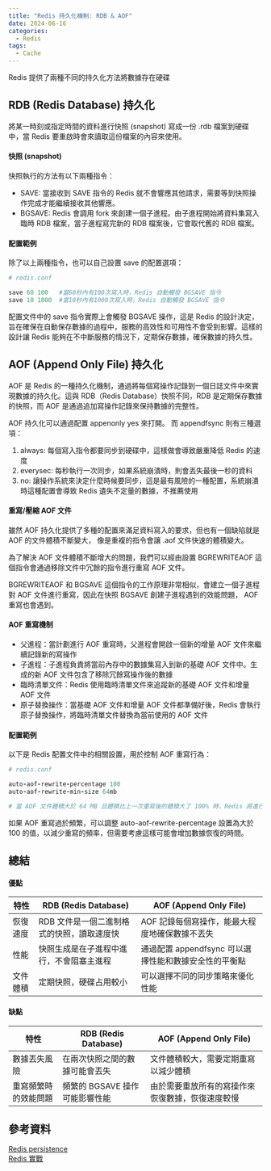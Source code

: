 ```yaml
---
title: "Redis 持久化機制: RDB & AOF"
date: 2024-06-16
categories:
  - Redis
tags:
  - Cache
---
```


Redis 提供了兩種不同的持久化方法將數據存在硬碟

## RDB (Redis Database) 持久化
將某一時刻或指定時間的資料進行快照 (snapshot) 寫成一份 .rdb 檔案到硬碟中，當 Redis 要重啟時會來讀取這份檔案的內容來使用。

#### 快照 (snapshot)

快照執行的方法有以下兩種指令：
- SAVE: 當接收到 SAVE 指令的 Redis 就不會響應其他請求，需要等到快照操作完成才能繼續接收其他響應。
- BGSAVE: Redis 會調用 fork 來創建一個子進程。由子進程開始將資料集寫入臨時 RDB 檔案，當子進程寫完新的 RDB 檔案後，它會取代舊的 RDB 檔案。

#### 配置範例
除了以上兩種指令，也可以自己設置 save 的配置選項：
```ruby
# redis.conf

save 60 100   #當60秒內有100次寫入時，Redis 自動觸發 BGSAVE 指令
save 10 1000  #當10秒內有1000次寫入時，Redis 自動觸發 BGSAVE 指令
```

配置文件中的 save 指令實際上會觸發 BGSAVE 操作，這是 Redis 的設計決定，旨在確保在自動保存數據的過程中，服務的高效性和可用性不會受到影響。這樣的設計讓 Redis 能夠在不中斷服務的情況下，定期保存數據，確保數據的持久性。

## AOF (Append Only File) 持久化
AOF 是 Redis 的一種持久化機制，通過將每個寫操作記錄到一個日誌文件中來實現數據的持久化。這與 RDB（Redis Database）快照不同，RDB 是定期保存數據的快照，而 AOF 是通過追加寫操作記錄來保持數據的完整性。

AOF 持久化可以通過配置 appenonly yes 來打開。
而 appendfsync 則有三種選項：
1. always: 每個寫入指令都要同步到硬碟中，這樣做會導致嚴重降低 Redis 的速度
2. everysec: 每秒執行一次同步，如果系統崩潰時，則會丟失最後一秒的資料
3. no: 讓操作系統來決定什麼時候要同步，這是最有風險的一種配置，系統崩潰時這種配置會導致 Redis 遺失不定量的數據，不推薦使用

#### 重寫/壓縮 AOF 文件
雖然 AOF 持久化提供了多種的配置來滿足資料寫入的要求，但也有一個缺陷就是 AOF 的文件體積不斷變大，
像是重複的指令會讓 .aof 文件快速的體積變大。

為了解決 AOF 文件體積不斷增大的問題，我們可以經由設置 BGREWRITEAOF 這個指令會通過移除文件中冗餘的指令進行重寫 AOF 文件。

BGREWRITEAOF 和 BGSAVE 這個指令的工作原理非常相似，會建立一個子進程對 AOF 文件進行重寫，因此在快照 BGSAVE 創建子進程遇到的效能問題，
AOF 重寫也會遇到。

#### AOF 重寫機制
- 父進程：當計劃進行 AOF 重寫時，父進程會開啟一個新的增量 AOF 文件來繼續記錄新的寫操作
- 子進程：子進程負責將當前內存中的數據集寫入到新的基礎 AOF 文件中。生成的新 AOF 文件包含了移除冗餘寫操作後的數據
- 臨時清單文件：Redis 使用臨時清單文件來追蹤新的基礎 AOF 文件和增量 AOF 文件
- 原子替換操作：當基礎 AOF 文件和增量 AOF 文件都準備好後，Redis 會執行原子替換操作，將臨時清單文件替換為當前使用的 AOF 文件

#### 配置範例
以下是 Redis 配置文件中的相關設置，用於控制 AOF 重寫行為：

```ruby
# redis.conf

auto-aof-rewrite-percentage 100
auto-aof-rewrite-min-size 64mb

# 當 AOF 文件體積大於 64 MB 且體積比上一次重寫後的體積大了 100% 時，Redis 將進行重寫
```

如果 AOF 重寫過於頻繁，可以調整 auto-aof-rewrite-percentage 設置為大於 100 的值，以減少重寫的頻率，但需要考慮這樣可能會增加數據恢復的時間。

## 總結

#### 優點

| 特性              | RDB (Redis Database)                        | AOF (Append Only File)                          |
|-------------------|---------------------------------------------|-------------------------------------------------|
| 恢復速度          | RDB 文件是一個二進制格式的快照，讀取速度快  | AOF 記錄每個寫操作，能最大程度地確保數據不丟失 |
| 性能              | 快照生成是在子進程中進行，不會阻塞主進程    | 通過配置 appendfsync 可以選擇性能和數據安全性的平衡點 |
| 文件體積          | 定期快照，硬碟占用較小                      | 可以選擇不同的同步策略來優化性能               |


#### 缺點

| 特性              | RDB (Redis Database)                        | AOF (Append Only File)                          |
|-------------------|---------------------------------------------|-------------------------------------------------|
| 數據丟失風險      | 在兩次快照之間的數據可能會丟失              | 文件體積較大，需要定期重寫以減少體積           |
| 重寫頻繁時的效能問題 | 頻繁的 BGSAVE 操作可能影響性能             | 由於需要重放所有的寫操作來恢復數據，恢復速度較慢 |


## 參考資料

[Redis persistence](https://redis.io/docs/latest/operate/oss_and_stack/management/persistence/)<br>
[Redis 實戰](https://www.tenlong.com.tw/products/9787115402844?list_name=srh)